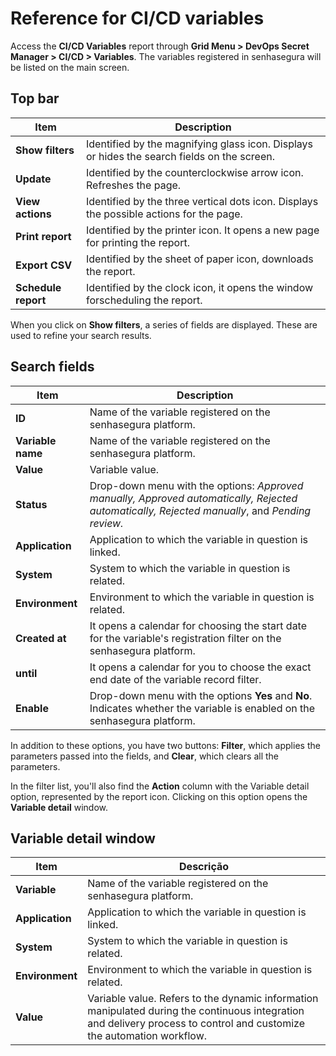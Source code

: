 # Reference for CI/CD variables

Access the **CI/CD Variables** report through **Grid Menu > DevOps Secret Manager > CI/CD > Variables**. The variables registered in senhasegura will be listed on the main screen.

## Top bar

| Item                 | Description                                                                                 |
| -------------------- | ------------------------------------------------------------------------------------------- |
| **Show filters**    | Identified by the magnifying glass icon. Displays or hides the search fields on the screen. |
| **Update**          | Identified by the counterclockwise arrow icon. Refreshes the page.                          |
| **View actions**    | Identified by the three vertical dots icon. Displays the possible actions for the page.     |
| **Print report**    | Identified by the printer icon. It opens a new page for printing the report.                |
| **Export CSV**      | Identified by the sheet of paper icon, downloads the report.                                |
| **Schedule report** | Identified by the clock icon, it opens the window forscheduling the report.                 |

When you click on **Show filters**, a series of fields are displayed. These are used to refine your search results.
## Search fields

| Item               | Description                                                                                                                                |
| ------------------ | ------------------------------------------------------------------------------------------------------------------------------------------ |
| **ID**            | Name of the variable registered on the senhasegura platform.                                                                               |
| **Variable name** | Name of the variable registered on the senhasegura platform.                                                                               |
| **Value**         | Variable value.                                                                                                                            |
| **Status**        | Drop-down menu with the options: *Approved manually, Approved automatically, Rejected automatically, Rejected manually*, and *Pending review.* |
| **Application**   | Application to which the variable in question is linked.                                                                                   |
| **System**        | System to which the variable in question is related.                                                                                       |
| **Environment**   | Environment to which the variable in question is related.                                                                                  |
| **Created at**    | It opens a calendar for choosing the start date for the variable's registration filter on the senhasegura platform.                        |
| **until**         | It opens a calendar for you to choose the exact end date of the variable record filter.                                                    |
| **Enable**        | Drop-down menu with the options **Yes** and **No**. Indicates whether the variable is enabled on the senhasegura platform.                            |

In addition to these options, you have two buttons: **Filter**, which applies the parameters passed into the fields, and **Clear**, which clears all the parameters.

In the filter list, you'll also find the **Action** column with the Variable detail option, represented by the report icon. Clicking on this option opens the **Variable detail** window.

## Variable detail window

| Item             | Descrição                                                                                                                                                            |
| ---------------- | ---------------------------------------------------------------------------------------------------------------------------------------------------------------------- |
| **Variable**    | Name of the variable registered on the senhasegura platform.                                                                                                           |
| **Application** | Application to which the variable in question is linked.                                                                                                               |
| **System**      | System to which the variable in question is related.                                                                                                                   |
| **Environment** | Environment to which the variable in question is related.                                                                                                              |
| **Value**       | Variable value. Refers to the dynamic information manipulated during the continuous integration and delivery process to control and customize the automation workflow. |